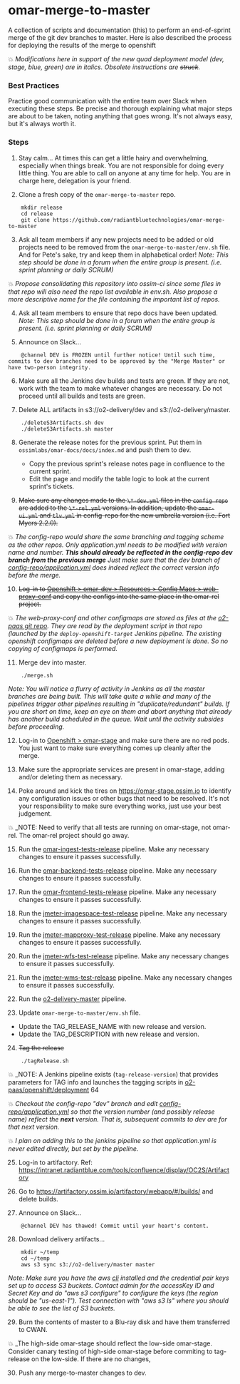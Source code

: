 # omar-merge-to-master
A collection of scripts and documentation (this) to perform an end-of-sprint merge of the git dev branches to master. Here is also described the process for deploying the results of the merge to openshift 

:collision: _Modifications here in support of the new quad deployment model (dev, stage, blue, green) are in italics. Obsolete instructions are ~~struck~~._

### Best Practices
Practice good communication with the entire team over Slack when executing these steps. Be precise and thorough explaining what major steps are about to be taken, noting anything that goes wrong. It's not always easy, but it's always worth it.

### Steps
1. Stay calm... At times this can get a little hairy and overwhelming, especially when things break. You are not responsible for doing every little thing. You are able to call on anyone at any time for help. You are in charge here, delegation is your friend.

2. Clone a fresh copy of the `omar-merge-to-master` repo.
```
    mkdir release
    cd release
    git clone https://github.com/radiantbluetechnologies/omar-merge-to-master
```

3. Ask all team members if any new projects need to be added or old projects need to be removed from the `omar-merge-to-master/env.sh` file.  And for Pete's sake, try and keep them in alphabetical order! _Note: This step should be done in a forum when the entire group is present. (i.e. sprint planning or daily SCRUM)_

:collision: _Propose consolidating this repository into ossim-ci since some files in that repo will also need the repo list available in env.sh. Also propose a more descriptive name for the file containing the important list of repos._

4. Ask all team members to ensure that repo docs have been updated. _Note: This step should be done in a forum when the entire group is present. (i.e. sprint planning or daily SCRUM)_

5. Announce on Slack...
```
    @channel DEV is FROZEN until further notice! Until such time, commits to dev branches need to be approved by the "Merge Master" or have two-person integrity.
```

6. Make sure all the Jenkins dev builds and tests are green. If they are not, work with the team to make whatever changes are necessary. Do not proceed until all builds and tests are green.

7. Delete ALL artifacts in s3://o2-delivery/dev and s3://o2-delivery/master.
```
    ./deleteS3Artifacts.sh dev
    ./deleteS3Artifacts.sh master
```

8. Generate the release notes for the previous sprint. Put them in `ossimlabs/omar-docs/docs/index.md` and push them to dev.
   * Copy the previous sprint's release notes page in confluence to the current sprint.
   * Edit the page and modify the table logic to look at the current sprint's tickets.

9. ~~Make sure any changes made to the `\*-dev.yml` files in the `config repo` are added to the `\*-rel.yml` versions. In addition, update the `omar-ui.yml` and `tlv.yml` in config-repo for the new umbrella version (i.e. Fort Myers 2.2.0).~~

:collision: _The config-repo would share the same branching and tagging scheme as the other repos. Only application.yml needs to be modified with version name and number. **This should already be reflected in the config-repo dev branch from the previous merge** Just make sure that the dev branch of [config-repo/application.yml](https://github.com/radiantbluetechnologies/config-repo/application.yml) does indeed reflect the correct version info before the merge._

10. ~~Log-in to [Openshift > omar-dev > Resources > Config Maps > web-proxy-conf](https://openshift-master.ossim.io:8443/console/project/omar-dev/browse/config-maps/web-proxy-conf) and copy the configs into the same place in the omar-rel project.~~

:collision: _The web-proxy-conf and other configmaps are stored as files at the [o2-paas git repo](https://github.com/radiantbluetechnologies/o2-paas/openshift/deployment). They are read by the deployment script in that repo (launched by the `deploy-openshift-target` Jenkins pipeline. The existing openshift configmaps are deleted before a new deployment is done. So no copying of configmaps is performed._ 

11. Merge dev into master.
```
    ./merge.sh
```

_Note: You will notice a flurry of activity in Jenkins as all the master branches are being built. This will take quite a while and many of the pipelines trigger other pipelines resulting in "duplicate/redundant" builds. If you are short on time, keep an eye on them and abort anything that already has another build scheduled in the queue. Wait until the activity subsides before proceeding._

12. Log-in to [Openshift > omar-stage](https://openshift-master.ossim.io:8443/console/project/omar-stage/overview) and make sure there are no red pods. You just want to make sure everything comes up cleanly after the merge.

13. Make sure the appropriate services are present in omar-stage, adding and/or deleting them as necessary.

14. Poke around and kick the tires on https://omar-stage.ossim.io to identify any configuration issues or other bugs that need to be resolved. It's not your responsibility to make sure everything works, just use your best judgement.

:collision: _NOTE: Need to verify that all tests are running on omar-stage, not omar-rel. The omar-rel project should go away.

15. Run the [omar-ingest-tests-release](https://jenkins.ossim.io/job/omar-ingest-tests-release/) pipeline. Make any necessary changes to ensure it passes successfully.

16. Run the [omar-backend-tests-release](https://jenkins.ossim.io/job/omar-backend-tests-release/) pipeline. Make any necessary changes to ensure it passes successfully.

17. Run the [omar-frontend-tests-release](https://jenkins.ossim.io/job/omar-frontend-tests-release/) pipeline. Make any necessary changes to ensure it passes successfully.

18. Run the [jmeter-imagespace-test-release](https://jenkins.ossim.io/job/jmeter-imagespace-test-release/) pipeline. Make any necessary changes to ensure it passes successfully.

19. Run the [jmeter-mapproxy-test-release](https://jenkins.ossim.io/job/jmeter-mapproxy-test-release/) pipeline. Make any necessary changes to ensure it passes successfully.

20. Run the [jmeter-wfs-test-release](https://jenkins.ossim.io/job/jmeter-wfs-test-release/) pipeline. Make any necessary changes to ensure it passes successfully.

21. Run the [jmeter-wms-test-release](https://jenkins.ossim.io/job/jmeter-wms-test-release/) pipeline. Make any necessary changes to ensure it passes successfully.

22. Run the [o2-delivery-master](https://jenkins.ossim.io/job/o2-delivery-master/) pipeline.

23. Update `omar-merge-to-master/env.sh` file.
   * Update the TAG_RELEASE_NAME with new release and version.
   * Update the TAG_DESCRIPTION with new release and version.

24. ~~Tag the release~~
```
    ./tagRelease.sh
``` 

:collision: _NOTE: A Jenkins pipeline exists (`tag-release-version`) that provides parameters for TAG info and launches the tagging scripts in [o2-paas/openshift/deployment](https://github.com/radiantbluetechnologies/o2-paas/openshift/deployment)
64

:collision: _Checkout the config-repo "dev" branch and edit [config-repo/application.yml](https://github.com/radiantbluetechnologies/config-repo/application.yml) so that the version number (and possibly release name) reflect the **next** version. That is, subsequent commits to dev are for that next version._

:collision: _I plan on adding this to the jenkins pipeline so that application.yml is never edited directly, but set by the pipeline._

25. Log-in to artifactory. Ref: https://intranet.radiantblue.com/tools/confluence/display/OC2S/Artifactory

26. Go to https://artifactory.ossim.io/artifactory/webapp/#/builds/ and delete builds.

27. Announce on Slack...
```
    @channel DEV has thawed! Commit until your heart's content.
```

28. Download delivery artifacts...
```
    mkdir ~/temp
    cd ~/temp
    aws s3 sync s3://o2-delivery/master master
```

_Note: Make sure you have the aws [cli](http://docs.aws.amazon.com/cli/latest/userguide/installing.html) installed and the credential pair keys set up to access S3 buckets. Contact admin for the accessKey ID and Secret Key and do "aws s3 configure" to configure the keys (the region should be "us-east-1"). Test connection with "aws s3 ls" where you should be able to see the list of S3 buckets._

29. Burn the contents of master to a Blu-ray disk and have them transferred to CWAN.

:collision: _The high-side omar-stage should reflect the low-side omar-stage. Consider canary testing of high-side omar-stage before commiting to tag-release on the low-side. If there are no changes, 

30. Push any merge-to-master changes to dev. 
